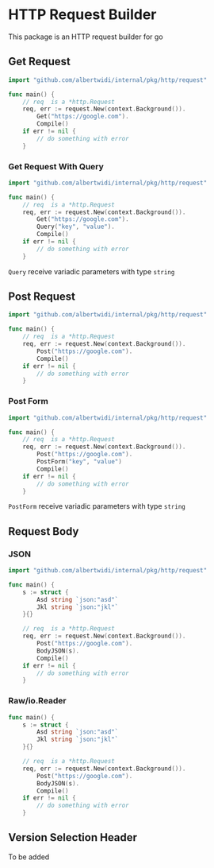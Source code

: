 # HTTP Request Builder

This package is an HTTP request builder for go

## Get Request

```go
import "github.com/albertwidi/internal/pkg/http/request"

func main() {
    // req  is a *http.Request 
    req, err := request.New(context.Background()).
        Get("https://google.com").
        Compile()
    if err != nil {
        // do something with error
    }
```

### Get Request With Query

```go
import "github.com/albertwidi/internal/pkg/http/request"

func main() {
    // req  is a *http.Request 
    req, err := request.New(context.Background()).
        Get("https://google.com").
        Query("key", "value").
        Compile()
    if err != nil {
        // do something with error
    }
```

`Query` receive variadic parameters with type `string`

## Post Request

```go
import "github.com/albertwidi/internal/pkg/http/request"

func main() {
    // req  is a *http.Request 
    req, err := request.New(context.Background()).
        Post("https://google.com").
        Compile()
    if err != nil {
        // do something with error
    }
```

### Post Form

```go
import "github.com/albertwidi/internal/pkg/http/request"

func main() {
    // req  is a *http.Request 
    req, err := request.New(context.Background()).
        Post("https://google.com").
        PostForm("key", "value")
        Compile()
    if err != nil {
        // do something with error
    }
```

`PostForm` receive variadic parameters with type `string`

## Request Body

### JSON

```go
import "github.com/albertwidi/internal/pkg/http/request"

func main() {
    s := struct {
        Asd string `json:"asd"`
        Jkl string `json:"jkl"`
    }{}

    // req  is a *http.Request 
    req, err := request.New(context.Background()).
        Post("https://google.com").
        BodyJSON(s).
        Compile()
    if err != nil {
        // do something with error
    }
```

### Raw/io.Reader

```go
func main() {
    s := struct {
        Asd string `json:"asd"`
        Jkl string `json:"jkl"`
    }{}

    // req  is a *http.Request 
    req, err := request.New(context.Background()).
        Post("https://google.com").
        BodyJSON(s).
        Compile()
    if err != nil {
        // do something with error
    }
```

## Version Selection Header

To be added